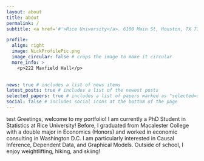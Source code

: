 ```yaml
---
layout: about
title: about
permalink: /
subtitle: <a href='#'>Rice University</a>. 6100 Main St, Houston, TX 77005. nd56@rice.edu

profile:
  align: right
  image: NickProfilePic.png
  image_circular: false # crops the image to make it circular
  more_info: >
    <p>222 Maxfield Hall</p>
  

news: true # includes a list of news items
latest_posts: true # includes a list of the newest posts
selected_papers: true # includes a list of papers marked as "selected={true}"
social: false # includes social icons at the bottom of the page
---
```


test Greetings, welcome to my portfolio! I am currently a PhD Student in Statistics at Rice University! Before, I graduated from Macalester College with a double major in Economics (Honors) and worked in economic consulting in Washington D.C. I am particularly interested in Causal Inference, Dependent Data, and Graphical Models. Outside of school, I enjoy weightlifting, hiking, and skiing!

